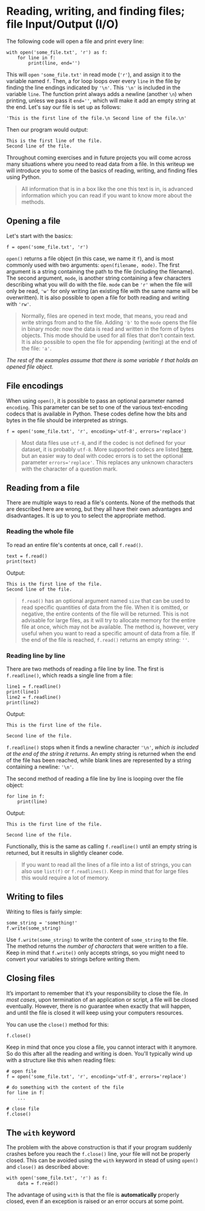 # Reading, writing, and finding files; file Input/Output (I/O)

The following code will open a file and print every line:

    with open('some_file.txt', 'r') as f:
        for line in f:
            print(line, end='')

This will `open` `'some_file.txt'` in read mode (`'r'`), and assign it to the variable named `f`. Then, a for loop loops over every `line` in the file by finding the line endings indicated by `'\n'`. This `'\n'` is included in the variable `line`. The function print always adds a newline (another `\n`) when printing, unless we pass it `end=''`, which will make it add an empty string at the end. Let's say our file is set up as follows:

    'This is the first line of the file.\n Second line of the file.\n'

Then our program would output:

    This is the first line of the file.
    Second line of the file.

Throughout coming exercises and in future projects you will come across many situations where you need to read data from a file. In this writeup we will introduce you to some of the basics of reading, writing, and finding files using Python.

> All information that is in a box like the one this text is in, is advanced information which you can read if you want to know more about the methods.

## Opening a file

Let's start with the basics:

    f = open('some_file.txt', 'r')

`open()` returns a file object (in this case, we name it `f`), and is most commonly used with two arguments: `open(filename, mode)`. The first argument is a string containing the path to the file (including the filename). The second argument, `mode`, is another string containing a few characters describing what you will do with the file. `mode` can be `'r'` when the file will only be read, `'w'` for only writing (an existing file with the same name will be overwritten). It is also possible to open a file for both reading and writing with `'rw'`.

> Normally, files are opened in text mode, that means, you read and write strings from and to the file. Adding `'b'` to the `mode` opens the file in binary mode: now the data is read and written in the form of bytes objects. This mode should be used for all files that don’t contain text. It is also possible to open the file for appending (writing) at the end of the file: `'a'`.

_The rest of the examples assume that there is some variable `f` that holds an opened file object._

## File encodings

When using `open()`, it is possible to pass an optional parameter named `encoding`. This parameter can be set to one of the various text-encoding codecs that is available in Python. These codes define how the bits and bytes in the file should be interpreted as strings.

    f = open('some_file.txt', 'r', encoding='utf-8', errors='replace')

> Most data files use `utf-8`, and if the codec is not defined for your dataset, it is probably `utf-8`. More supported codecs are listed [here](https://docs.python.org/3/library/codecs.html#standard-encodings), but an easier way to deal with codec errors is to set the optional parameter `errors='replace'`. This replaces any unknown characters with the character of a question mark.

## Reading from a file

There are multiple ways to read a file's contents. None of the methods that are described here are wrong, but they all have their own advantages and disadvantages. It is up to you to select the appropriate method.

### Reading the whole file

To read an entire file's contents at once, call `f.read()`.

    text = f.read()
    print(text)

  Output:

    This is the first line of the file.
    Second line of the file.

> `f.read()` has an optional argument named `size` that can be used to read specific quantities of data from the file. When it is omitted, or negative, the entire contents of the file will be returned. This is not advisable for large files, as it will try to allocate memory for the entire file at once, which may not be available. The method is, however, very useful when you want to read a specific amount of data from a file. If the end of the file is reached, `f.read()` returns an empty string: `''`.

### Reading line by line

There are two methods of reading a file line by line. The first is `f.readline()`, which reads a single line from a file:

    line1 = f.readline()
    print(line1)
    line2 = f.readline()
    print(line2)

Output:

    This is the first line of the file.

    Second line of the file.


`f.readline()` stops when it finds a newline character `'\n'`, _which is included at the end of the string it returns_. An empty string is returned when the end of the file has been reached, while blank lines are represented by a string containing a newline: `'\n'`.

The second method of reading a file line by line is looping over the file object:

    for line in f:
        print(line)

Output:

    This is the first line of the file.

    Second line of the file.

Functionally, this is the same as calling `f.readline()` until an empty string is returned, but it results in slightly cleaner code.

> If you want to read all the lines of a file into a list of strings, you can also use `list(f)` or `f.readlines()`. Keep in mind that for large files this would require a lot of memory.

## Writing to files

Writing to files is fairly simple:

    some_string = 'something!'
    f.write(some_string)

 Use `f.write(some_string)` to write the content of `some_string` to the file. The method returns the _number of characters_ that were written to a file. Keep in mind that `f.write()` only accepts strings, so you might need to convert your variables to strings before writing them.

## Closing files

It’s important to remember that it’s your responsibility to close the file. _In most cases_, upon termination of an application or script, a file will be closed eventually. However, there is no guarantee when exactly that will happen, and until the file is closed it will keep using your computers resources.

You can use the `close()` method for this:

    f.close()

Keep in mind that once you close a file, you cannot interact with it anymore. So do this after all the reading and writing is doen. You'll typically wind up with a structure like this when reading files:


    # open file
    f = open('some_file.txt', 'r', encoding='utf-8', errors='replace')

    # do something with the content of the file
    for line in f:
        ...

    # close file
    f.close()

## The `with` keyword

The problem with the above construction is that if your program suddenly crashes before you reach the `f.close()` line, your file will not be properly closed. This can be avoided using the `with` keyword in stead of using `open()` and `close()` as described above:

    with open('some_file.txt', 'r') as f:
        data = f.read()

The advantage of using `with` is that the file is **automatically** properly closed, even if an exception is raised or an error occurs at some point.

<!-- ## CSV files

The Comma Separated Values (CSV) format and variations of it are some of the most common formats for scientific data. There is no standard method of generating files in this format, and as such it can be quite annoying to process CSV files. Let's say we have `example.csv` containing some names, identifiers, and age of a group of people:

    Name, Identifier, Age
    Pete, 1234, 34
    Magnus, 5232, 32
    Sharma, 0923, 48

CSV files typically start with a header naming each of the columns, but they don't have to. Sometimes there is extra information above the header, which you will have to skip over before starting to read the file.

Python's `csv`-module implements functions that are able to read and write most variations of data that is in CSV format. CSV files can be opened as any normal file, and then processed through `csv.reader()` as follows:

    >>> import csv
    >>> with open('example.csv', 'r') as csvfile:
    ...     rdr = csv.reader(csvfile)
    ...
    ...     # Every row is a list of strings, loop over each row
    ...     for row in rdr:
    ...         # Join all strings from the entire row into one big string, and print it
    ...         print(', '.join(row))
    Name, Identifier, Age
    Pete, 1234, 34
    Magnus, 5232, 32
    Carl, 0923, 24

Here, `row` is a list that contains every element that was originally separated by commas, essentially functioning the same as `string.split()`.

The `csv`-module has more functionalities than just this simple reader, but for now it is everything you will need. -->
